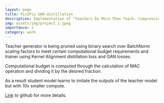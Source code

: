 ```yaml
---
layout: page
title: Pix2Pix GAN distillation
description: Implementation of "Teachers Do More Than Teach. Compressing Image-to-Image Models" paper
img: assets/img/project_1.jpeg
importance: 1
category: work
---
```


Teacher generator is being pruned using binary search over BatchNorm scaling factors to meet certain computational budget requirements and trainer using Kernel Alignment distillation loss and GAN losses.

Computational budget is computed through the calculation of MAC operation and dividing it by the desired fraction. 

As a result student model learns to imitate the outputs of the teacher model but with 10x smaller compute.

<a href="https://github.com/bestasoff/pix2pix_distill">Link</a> to github for more details.